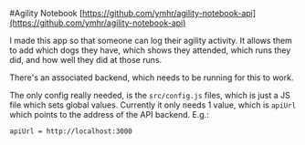 #Agility Notebook
[https://github.com/ymhr/agility-notebook-api](https://github.com/ymhr/agility-notebook-api)

I made this app so that someone can log their agility activity.
It allows them to add which dogs they have, which shows they attended, which runs they did, and how well they did at those runs.

There's an associated backend, which needs to be running for this to work.

The only config really needed, is the `src/config.js` files, which is just a JS file which sets global values.
Currently it only needs 1 value, which is `apiUrl` which points to the address of the API backend. E.g.:

`apiUrl = http://localhost:3000`
